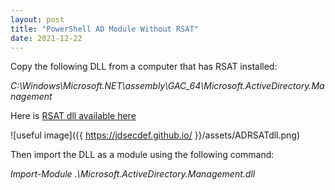 ```yaml
---
layout: post
title: "PowerShell AD Module Without RSAT"
date: 2021-12-22
---
```


Copy the following DLL from a computer that has RSAT installed: 

*C:\Windows\Microsoft.NET\assembly\GAC_64\Microsoft.ActiveDirectory.Management*

Here is [RSAT dll available here](/assets/Microsoft.ActiveDirectory.Management.dll)
                                             
![useful image]({{ https://jdsecdef.github.io/ }}/assets/ADRSATdll.png)

Then import the DLL as a module using the following command:

*Import-Module .\Microsoft.ActiveDirectory.Management.dll*